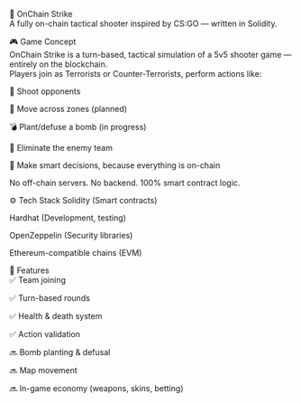 🧨 OnChain Strike        
A fully on-chain tactical shooter inspired by CS:GO — written in Solidity.     
          
<!-- Заменишь ссылку на баннер позже -->  
     
🎮 Game Concept      
OnChain Strike is a turn-based, tactical simulation of a 5v5 shooter game — entirely on the blockchain.      
Players join as Terrorists or Counter-Terrorists, perform actions like:      
   
🔫 Shoot opponents
     
🚶 Move across zones (planned) 

💣 Plant/defuse a bomb (in progress)   
  
🎯 Eliminate the enemy team  
    
🧠 Make smart decisions, because everything is on-chain

No off-chain servers. No backend. 100% smart contract logic.

⚙️ Tech Stack
Solidity (Smart contracts)   

Hardhat (Development, testing)
  
OpenZeppelin (Security libraries)  

Ethereum-compatible chains (EVM)  

🚀 Features  
✅ Team joining

✅ Turn-based rounds

✅ Health & death system

✅ Action validation

🔜 Bomb planting & defusal  

🔜 Map movement

🔜 In-game economy (weapons, skins, betting)
